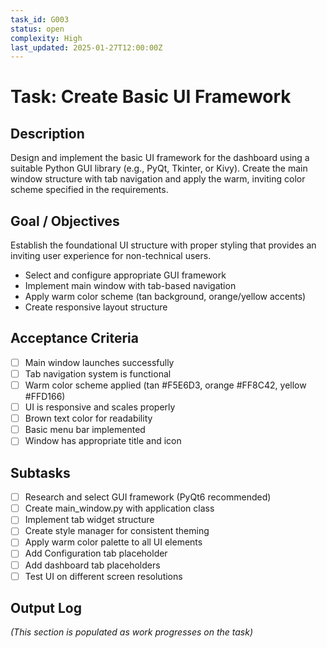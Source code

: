 ```yaml
---
task_id: G003
status: open
complexity: High
last_updated: 2025-01-27T12:00:00Z
---
```


# Task: Create Basic UI Framework

## Description
Design and implement the basic UI framework for the dashboard using a suitable Python GUI library (e.g., PyQt, Tkinter, or Kivy). Create the main window structure with tab navigation and apply the warm, inviting color scheme specified in the requirements.

## Goal / Objectives
Establish the foundational UI structure with proper styling that provides an inviting user experience for non-technical users.
- Select and configure appropriate GUI framework
- Implement main window with tab-based navigation
- Apply warm color scheme (tan background, orange/yellow accents)
- Create responsive layout structure

## Acceptance Criteria
- [ ] Main window launches successfully
- [ ] Tab navigation system is functional
- [ ] Warm color scheme applied (tan #F5E6D3, orange #FF8C42, yellow #FFD166)
- [ ] UI is responsive and scales properly
- [ ] Brown text color for readability
- [ ] Basic menu bar implemented
- [ ] Window has appropriate title and icon

## Subtasks
- [ ] Research and select GUI framework (PyQt6 recommended)
- [ ] Create main_window.py with application class
- [ ] Implement tab widget structure
- [ ] Create style manager for consistent theming
- [ ] Apply warm color palette to all UI elements
- [ ] Add Configuration tab placeholder
- [ ] Add dashboard tab placeholders
- [ ] Test UI on different screen resolutions

## Output Log
*(This section is populated as work progresses on the task)*